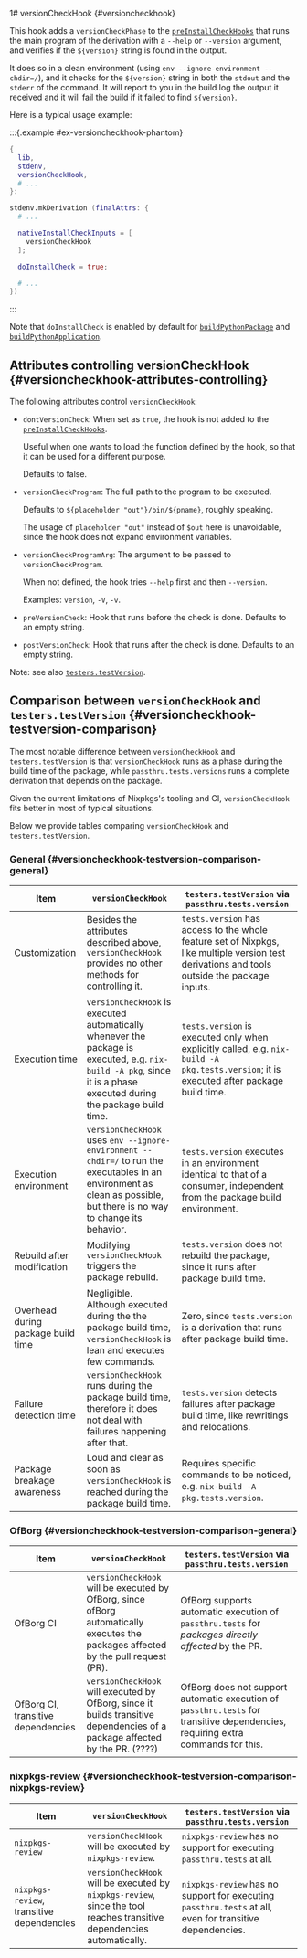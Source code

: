 1# versionCheckHook {#versioncheckhook}

This hook adds a `versionCheckPhase` to the [`preInstallCheckHooks`](#ssec-installCheck-phase) that runs the main program of the derivation with a `--help` or `--version` argument, and verifies if the `${version}` string is found in the output.

It does so in a clean environment (using `env --ignore-environment --chdir=/`), and it checks for the `${version}` string in both the `stdout` and the `stderr` of the command. It will report to you in the build log the output it received and it will fail the build if it failed to find `${version}`.

Here is a typical usage example:

:::{.example #ex-versioncheckhook-phantom}

```nix
{
  lib,
  stdenv,
  versionCheckHook,
  # ...
}:

stdenv.mkDerivation (finalAttrs: {
  # ...

  nativeInstallCheckInputs = [
    versionCheckHook
  ];

  doInstallCheck = true;

  # ...
})
```

:::

Note that `doInstallCheck` is enabled by default for [`buildPythonPackage`](#buildpythonpackage-function) and [`buildPythonApplication`](#buildpythonapplication-function).

## Attributes controlling versionCheckHook {#versioncheckhook-attributes-controlling}

The following attributes control `versionCheckHook`:

- `dontVersionCheck`: When set as `true`, the hook is not added to the [`preInstallCheckHooks`](#ssec-installCheck-phase).

  Useful when one wants to load the function defined by the hook, so that it can be used for a different purpose.

  Defaults to false.

- `versionCheckProgram`: The full path to the program to be executed.

   Defaults to `${placeholder "out"}/bin/${pname}`, roughly speaking.

   The usage of `placeholder "out"` instead of `$out` here is unavoidable, since the hook does not expand environment variables.

- `versionCheckProgramArg`: The argument to be passed to `versionCheckProgram`.

  When not defined, the hook tries `--help` first and then `--version`.

  Examples: `version`, `-V`, `-v`.

- `preVersionCheck`: Hook that runs before the check is done. Defaults to an empty string.

- `postVersionCheck`: Hook that runs after the check is done. Defaults to an empty string.

Note: see also [`testers.testVersion`](#tester-testVersion).

## Comparison between `versionCheckHook` and `testers.testVersion` {#versioncheckhook-testversion-comparison}

The most notable difference between `versionCheckHook` and `testers.testVersion` is that `versionCheckHook` runs as a phase during the build time of the package, while `passthru.tests.versions` runs a complete derivation that depends on the package.

Given the current limitations of Nixpkgs's tooling and CI, `versionCheckHook` fits better in most of typical situations.

Below we provide tables comparing `versionCheckHook` and `testers.testVersion`.


### General {#versioncheckhook-testversion-comparison-general}

| Item                                      | `versionCheckHook`                                                                                                                                                      | `testers.testVersion` via `passthru.tests.version`                                                                                           |
|-------------------------------------------|-------------------------------------------------------------------------------------------------------------------------------------------------------------------------|----------------------------------------------------------------------------------------------------------------------------------------------|
| Customization                             | Besides the attributes described above, `versionCheckHook` provides no other methods for controlling it.                                                                | `tests.version` has access to the whole feature set of Nixpkgs, like multiple version test derivations and tools outside the package inputs. |
| Execution time                            | `versionCheckHook` is executed automatically whenever the package is executed, e.g. `nix-build -A pkg`, since it is a phase executed during the package build time.     | `tests.version` is executed only when explicitly called, e.g. `nix-build -A pkg.tests.version`; it is executed after package build time.     |
| Execution environment                     | `versionCheckHook` uses `env --ignore-environment --chdir=/` to run the executables in an environment as clean as possible, but there is no way to change its behavior. | `tests.version` executes in an environment identical to that of a consumer, independent from the package build environment.                  |
| Rebuild after modification                | Modifying `versionCheckHook` triggers the package rebuild.                                                                                                              | `tests.version` does not rebuild the package, since it runs after package build time.                                                        |
| Overhead during package build time        | Negligible. Although executed during the the package build time, `versionCheckHook` is lean and executes few commands.                                                  | Zero, since `tests.version` is a derivation that runs after package build time.                                                              |
| Failure detection time                    | `versionCheckHook` runs during the package build time, therefore it does not deal with failures happening after that.                                                   | `tests.version` detects failures after package build time, like rewritings and relocations.                                                  |
| Package breakage awareness                | Loud and clear as soon as `versionCheckHook` is reached during the package build time.                                                                                  | Requires specific commands to be noticed, e.g. `nix-build -A pkg.tests.version`.                                                             |

### OfBorg {#versioncheckhook-testversion-comparison-general}

| Item                                      | `versionCheckHook`                                                                                                                                                      | `testers.testVersion` via `passthru.tests.version`                                                                                           |
|-------------------------------------------|-------------------------------------------------------------------------------------------------------------------------------------------------------------------------|----------------------------------------------------------------------------------------------------------------------------------------------|
| OfBorg CI                                 | `versionCheckHook` will be executed by OfBorg, since ofBorg automatically executes the packages affected by the pull request (PR).                                      | OfBorg supports automatic execution of `passthru.tests` for _packages directly affected_ by the PR.                                          |
| OfBorg CI, transitive dependencies        | `versionCheckHook` will executed by OfBorg, since it builds transitive dependencies of a package affected by the PR. (????)                                             | OfBorg does not support automatic execution of `passthru.tests` for transitive dependencies,  requiring extra commands for this.             |

### nixpkgs-review {#versioncheckhook-testversion-comparison-nixpkgs-review}

| Item                                      | `versionCheckHook`                                                                                                                                                      | `testers.testVersion` via `passthru.tests.version`                                                                                           |
|-------------------------------------------|-------------------------------------------------------------------------------------------------------------------------------------------------------------------------|----------------------------------------------------------------------------------------------------------------------------------------------|
| `nixpkgs-review`                          | `versionCheckHook` will be executed by `nixpkgs-review`.                                                                                                                | `nixpkgs-review` has no support for executing `passthru.tests` at all.                                                                       |
| `nixpkgs-review`, transitive dependencies | `versionCheckHook` will be executed by `nixpkgs-review`, since the tool reaches transitive dependencies automatically.                                                  | `nixpkgs-review` has no support for executing `passthru.tests` at all,  even for transitive dependencies.                                    |
